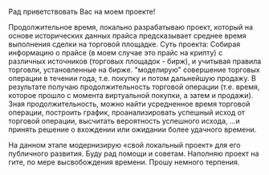 Рад приветствовать Вас на моем проекте!

Продолжительное время, локально разрабатываю проект, который на основе исторических данных прайса предсказывает среднее время выполнения сделки на торговой площадке.
Суть проекта: Собирая информацию о прайсе (в моем случае это прайс на крипту) с различных источников (торговых площадок - бирж), и учитывая правила торговли, установленные на бирже. "моделирую" совершение торговых операции в течении года, т.е. покупку и потом дальнейшую продажу. В результате получаю продолжительность торговой операции (т.е. время, которое прошло с момента виртуальной покупки, а затем и продажи). Зная продолжительность, можно найти усредненное время торговой операции, построить график, проанализировать успешный исход от торговой операции, высчитать вероятность успешного исхода, …и принять решение о вхождении или ожидании более удачного времени.

На данном этапе модернизирую «свой локальный проект» для его публичного развития. Буду рад помощи и советам.
Наполняю проект на гите, по мере высвобождения времени. 
Прошу немного терпения.

